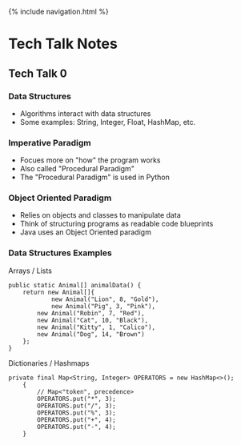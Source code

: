 {% include navigation.html %}

# Tech Talk Notes

## Tech Talk 0
### Data Structures
- Algorithms interact with data structures
- Some examples: String, Integer, Float, HashMap, etc.

### Imperative Paradigm
- Focues more on "how" the program works
- Also called "Procedural Paradigm"
- The "Procedural Paradigm" is used in Python

### Object Oriented Paradigm
- Relies on objects and classes to manipulate data
- Think of structuring programs as readable code blueprints
- Java uses an Object Oriented paradigm

### Data Structures Examples
Arrays / Lists
```
public static Animal[] animalData() {
	return new Animal[]{
	        new Animal("Lion", 8, "Gold"),
	        new Animal("Pig", 3, "Pink"),
		new Animal("Robin", 7, "Red"),
		new Animal("Cat", 10, "Black"),
		new Animal("Kitty", 1, "Calico"),
		new Animal("Dog", 14, "Brown")
	};
}
```
Dictionaries / Hashmaps
```
private final Map<String, Integer> OPERATORS = new HashMap<>();
    {
        // Map<"token", precedence>
        OPERATORS.put("*", 3);
        OPERATORS.put("/", 3);
        OPERATORS.put("%", 3);
        OPERATORS.put("+", 4);
        OPERATORS.put("-", 4);
    }
```
